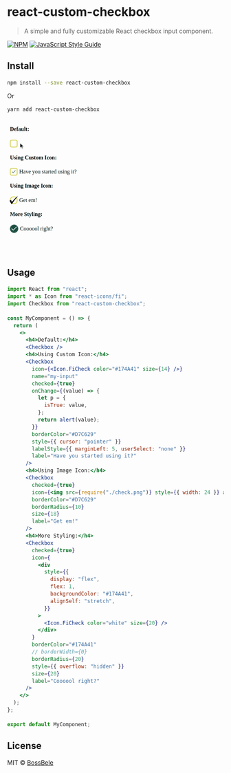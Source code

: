 # react-custom-checkbox

> A simple and fully customizable React checkbox input component.

[![NPM](https://img.shields.io/npm/v/react-custom-checkbox.svg)](https://www.npmjs.com/package/react-custom-checkbox) [![JavaScript Style Guide](https://img.shields.io/badge/code_style-standard-brightgreen.svg)](https://standardjs.com)

## Install

```bash
npm install --save react-custom-checkbox
```

Or

```bash
yarn add react-custom-checkbox
```

![Demo Video](/example/public/react-custom-checkbox.gif)

## Usage

```jsx
import React from "react";
import * as Icon from "react-icons/fi";
import Checkbox from "react-custom-checkbox";

const MyComponent = () => {
  return (
    <>
      <h4>Default:</h4>
      <Checkbox />
      <h4>Using Custom Icon:</h4>
      <Checkbox
        icon={<Icon.FiCheck color="#174A41" size={14} />}
        name="my-input"
        checked={true}
        onChange={(value) => {
          let p = {
            isTrue: value,
          };
          return alert(value);
        }}
        borderColor="#D7C629"
        style={{ cursor: "pointer" }}
        labelStyle={{ marginLeft: 5, userSelect: "none" }}
        label="Have you started using it?"
      />
      <h4>Using Image Icon:</h4>
      <Checkbox
        checked={true}
        icon={<img src={require("./check.png")} style={{ width: 24 }} alt="" />}
        borderColor="#D7C629"
        borderRadius={10}
        size={18}
        label="Get em!"
      />
      <h4>More Styling:</h4>
      <Checkbox
        checked={true}
        icon={
          <div
            style={{
              display: "flex",
              flex: 1,
              backgroundColor: "#174A41",
              alignSelf: "stretch",
            }}
          >
            <Icon.FiCheck color="white" size={20} />
          </div>
        }
        borderColor="#174A41"
        // borderWidth={0}
        borderRadius={20}
        style={{ overflow: "hidden" }}
        size={20}
        label="Coooool right?"
      />
    </>
  );
};

export default MyComponent;
```

## License

MIT © [BossBele](https://github.com/BossBele)

